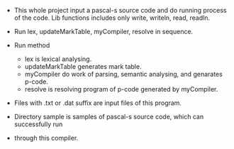 * This whole project input a pascal-s source code and do running process of 
the code. Lib functions includes only write, writeln, read, readln. 

* Run lex, updateMarkTable, myCompiler, resolve in sequence.

* Run method
  * lex is lexical analysing.
  * updateMarkTable generates mark table.
  * myCompiler do work of parsing, semantic analysing, and genarates p-code.
  * resolve is resolving program of p-code generated by myCompiler.

* Files with .txt or .dat suffix are input files of this program.

* Directory sample is samples of pascal-s source code, which can successfully run
* through this compiler.
